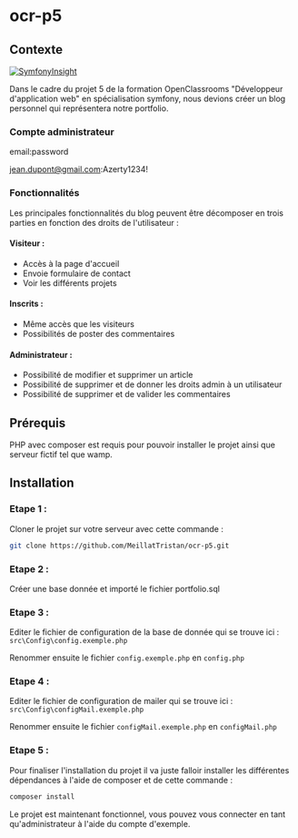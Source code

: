 # ocr-p5

## Contexte
[![SymfonyInsight](https://insight.symfony.com/projects/298b5fcf-0828-4207-b5ca-5c4696451c88/mini.svg)](https://insight.symfony.com/projects/298b5fcf-0828-4207-b5ca-5c4696451c88)

Dans le cadre du projet 5 de la formation OpenClassrooms "Développeur d'application web" en spécialisation symfony, nous devions créer un blog personnel qui représentera notre portfolio.

### Compte administrateur 

email:password

jean.dupont@gmail.com:Azerty1234!

### Fonctionnalités 

Les principales fonctionnalités du blog peuvent être décomposer en trois parties en fonction des droits de l'utilisateur :

#### Visiteur :
* Accès à la page d'accueil
* Envoie formulaire de contact
* Voir les différents projets

#### Inscrits :
* Même accès que les visiteurs
* Possibilités de poster des commentaires

#### Administrateur : 
* Possibilité de modifier et supprimer un article
* Possibilité de supprimer et de donner les droits admin à un utilisateur
* Possibilité de supprimer et de valider les commentaires

## Prérequis

PHP avec composer est requis pour pouvoir installer le projet ainsi que serveur fictif tel que wamp.

## Installation

### Etape 1 : 

Cloner le projet sur votre serveur avec cette commande : 
```bash
git clone https://github.com/MeillatTristan/ocr-p5.git
```

### Etape 2 :

Créer une base donnée et importé le fichier portfolio.sql

### Etape 3 : 

Editer le fichier de configuration de la base de donnée qui se trouve ici : ```src\Config\config.exemple.php```

Renommer ensuite le fichier ```config.exemple.php``` en ```config.php```

### Etape 4 : 

Editer le fichier de configuration de mailer qui se trouve ici : ```src\Config\configMail.exemple.php```

Renommer ensuite le fichier ```configMail.exemple.php``` en ```configMail.php```

### Etape 5 : 

Pour finaliser l'installation du projet il va juste falloir installer les différentes dépendances à l'aide de composer et de cette commande :
```bash
composer install
```

Le projet est maintenant fonctionnel, vous pouvez vous connecter en tant qu'administrateur à l'aide du compte d'exemple.
